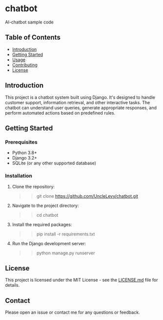 # chatbot
 AI-chatbot sample code 

## Table of Contents
- [Introduction](#introduction)
- [Getting Started](#getting-started)
- [Usage](#usage)
- [Contributing](#contributing)
- [License](#license)

## Introduction
This project is a chatbot system built using Django. It's designed to handle customer support, information retrieval, and other interactive tasks. The chatbot can understand user queries, generate appropriate responses, and perform automated actions based on predefined rules.








## Getting Started
### Prerequisites
- Python 3.8+
- Django 3.2+
- SQLite (or any other supported database)

### Installation
1. Clone the repository:
   >>git clone https://github.com/UncleLevy/chatbot.git

2. Navigate to the project directory:
   >>cd chatbot

3. Install the required packages:
   >>pip install -r requirements.txt

4. Run the Django development server:
   >>python manage.py runserver

## License
This project is licensed under the MIT License - see the [LICENSE.md](LICENSE.md) file for details.

## Contact
Please open an issue or contact me for any questions or feedback.
